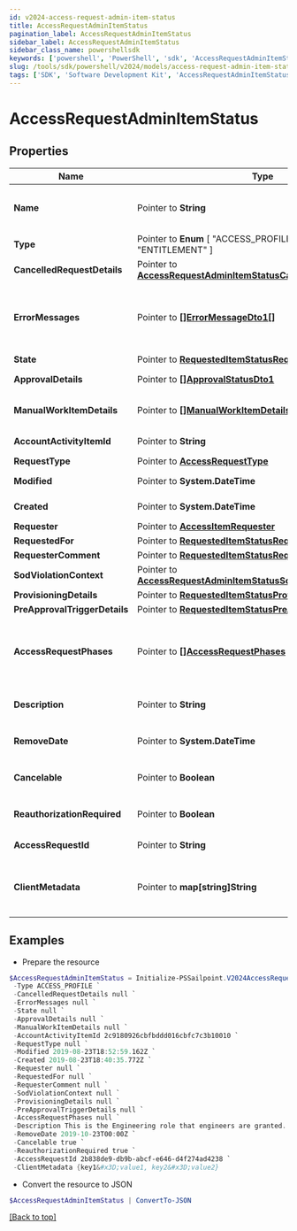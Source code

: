 ```yaml
---
id: v2024-access-request-admin-item-status
title: AccessRequestAdminItemStatus
pagination_label: AccessRequestAdminItemStatus
sidebar_label: AccessRequestAdminItemStatus
sidebar_class_name: powershellsdk
keywords: ['powershell', 'PowerShell', 'sdk', 'AccessRequestAdminItemStatus'] 
slug: /tools/sdk/powershell/v2024/models/access-request-admin-item-status
tags: ['SDK', 'Software Development Kit', 'AccessRequestAdminItemStatus']
---
```



# AccessRequestAdminItemStatus

## Properties

Name | Type | Description | Notes
------------ | ------------- | ------------- | -------------
**Name** |  Pointer to **String** | Human-readable display name of the item being requested. | [optional] 
**Type** |  Pointer to  **Enum** [  "ACCESS_PROFILE",    "ROLE",    "ENTITLEMENT" ] | Type of requested object. | [optional] 
**CancelledRequestDetails** |  Pointer to [**AccessRequestAdminItemStatusCancelledRequestDetails**](access-request-admin-item-status-cancelled-request-details) |  | [optional] 
**ErrorMessages** |  Pointer to [**[]ErrorMessageDto1[]**](error-message-dto1) | List of localized error messages, if any, encountered during the approval/provisioning process. | [optional] 
**State** |  Pointer to [**RequestedItemStatusRequestState**](requested-item-status-request-state) |  | [optional] 
**ApprovalDetails** |  Pointer to [**[]ApprovalStatusDto1**](approval-status-dto1) | Approval details for each item. | [optional] 
**ManualWorkItemDetails** |  Pointer to [**[]ManualWorkItemDetails1**](manual-work-item-details1) | Manual work items created for provisioning the item. | [optional] 
**AccountActivityItemId** |  Pointer to **String** | Id of associated account activity item. | [optional] 
**RequestType** |  Pointer to [**AccessRequestType**](access-request-type) |  | [optional] 
**Modified** |  Pointer to **System.DateTime** | When the request was last modified. | [optional] 
**Created** |  Pointer to **System.DateTime** | When the request was created. | [optional] 
**Requester** |  Pointer to [**AccessItemRequester**](access-item-requester) |  | [optional] 
**RequestedFor** |  Pointer to [**RequestedItemStatusRequestedFor**](requested-item-status-requested-for) |  | [optional] 
**RequesterComment** |  Pointer to [**RequestedItemStatusRequesterComment**](requested-item-status-requester-comment) |  | [optional] 
**SodViolationContext** |  Pointer to [**AccessRequestAdminItemStatusSodViolationContext**](access-request-admin-item-status-sod-violation-context) |  | [optional] 
**ProvisioningDetails** |  Pointer to [**RequestedItemStatusProvisioningDetails**](requested-item-status-provisioning-details) |  | [optional] 
**PreApprovalTriggerDetails** |  Pointer to [**RequestedItemStatusPreApprovalTriggerDetails**](requested-item-status-pre-approval-trigger-details) |  | [optional] 
**AccessRequestPhases** |  Pointer to [**[]AccessRequestPhases**](access-request-phases) | A list of Phases that the Access Request has gone through in order, to help determine the status of the request. | [optional] 
**Description** |  Pointer to **String** | Description associated to the requested object. | [optional] 
**RemoveDate** |  Pointer to **System.DateTime** | When the role access is scheduled for removal. | [optional] 
**Cancelable** |  Pointer to **Boolean** | True if the request can be canceled. | [optional] [default to $false]
**ReauthorizationRequired** |  Pointer to **Boolean** | True if re-auth is required. | [optional] [default to $false]
**AccessRequestId** |  Pointer to **String** | This is the account activity id. | [optional] 
**ClientMetadata** |  Pointer to **map[string]String** | Arbitrary key-value pairs, if any were included in the corresponding access request | [optional] 

## Examples

- Prepare the resource
```powershell
$AccessRequestAdminItemStatus = Initialize-PSSailpoint.V2024AccessRequestAdminItemStatus  -Name AccessProfile1 `
 -Type ACCESS_PROFILE `
 -CancelledRequestDetails null `
 -ErrorMessages null `
 -State null `
 -ApprovalDetails null `
 -ManualWorkItemDetails null `
 -AccountActivityItemId 2c9180926cbfbddd016cbfc7c3b10010 `
 -RequestType null `
 -Modified 2019-08-23T18:52:59.162Z `
 -Created 2019-08-23T18:40:35.772Z `
 -Requester null `
 -RequestedFor null `
 -RequesterComment null `
 -SodViolationContext null `
 -ProvisioningDetails null `
 -PreApprovalTriggerDetails null `
 -AccessRequestPhases null `
 -Description This is the Engineering role that engineers are granted. `
 -RemoveDate 2019-10-23T00:00Z `
 -Cancelable true `
 -ReauthorizationRequired true `
 -AccessRequestId 2b838de9-db9b-abcf-e646-d4f274ad4238 `
 -ClientMetadata {key1&#x3D;value1, key2&#x3D;value2}
```

- Convert the resource to JSON
```powershell
$AccessRequestAdminItemStatus | ConvertTo-JSON
```


[[Back to top]](#) 

